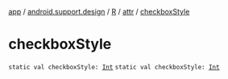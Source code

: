 [app](../../../index.md) / [android.support.design](../../index.md) / [R](../index.md) / [attr](index.md) / [checkboxStyle](.)

# checkboxStyle

`static val checkboxStyle: `[`Int`](https://kotlinlang.org/api/latest/jvm/stdlib/kotlin/-int/index.html)
`static val checkboxStyle: `[`Int`](https://kotlinlang.org/api/latest/jvm/stdlib/kotlin/-int/index.html)